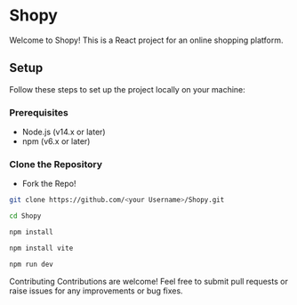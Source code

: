 # Shopy

Welcome to Shopy! This is a React project for an online shopping platform.

## Setup

Follow these steps to set up the project locally on your machine:

### Prerequisites

- Node.js (v14.x or later)
- npm (v6.x or later)

### Clone the Repository

- Fork the Repo!

```bash
git clone https://github.com/<your Username>/Shopy.git
```

```bash
cd Shopy
```

```bash
npm install
```

```bash
npm install vite
```


```bash
npm run dev
```

Contributing
Contributions are welcome! Feel free to submit pull requests or raise issues for any improvements or bug fixes.

